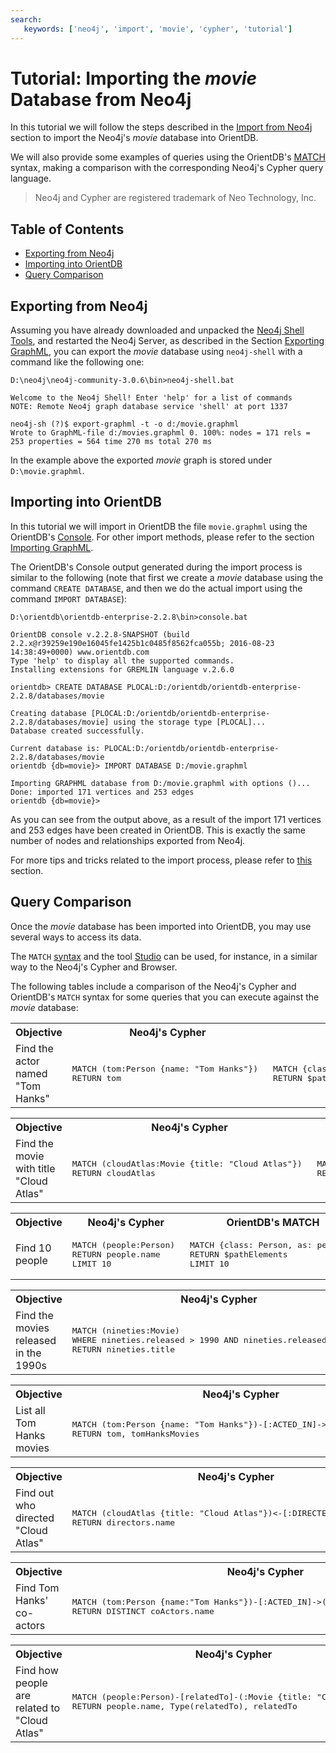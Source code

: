 ```yaml
---
search:
   keywords: ['neo4j', 'import', 'movie', 'cypher', 'tutorial']
---
```


# Tutorial: Importing the *movie* Database from Neo4j

In this tutorial we will follow the steps described in the [Import from Neo4j](Import-from-Neo4j-into-OrientDB.md) section to import the Neo4j's *movie* database into OrientDB.

We will also provide some examples of queries using the OrientDB's [MATCH](SQL-Match.md) syntax, making a comparison with the corresponding Neo4j's Cypher query language.

>Neo4j and Cypher are registered trademark of Neo Technology, Inc.

## Table of Contents

- [Exporting from Neo4j](#exporting-from-neo4j)
- [Importing into OrientDB](#importing-into-orientdb)
- [Query Comparison](#query-comparison)


## Exporting from Neo4j

Assuming you have already downloaded and unpacked the [Neo4j Shell Tools](https://github.com/jexp/neo4j-shell-tools), and restarted the Neo4j Server, as described in the Section [Exporting GraphML](Import-from-Neo4j-into-OrientDB.md#exporting-graphml), you can export the *movie* database using `neo4j-shell` with a command like the following one:

```
D:\neo4j\neo4j-community-3.0.6\bin>neo4j-shell.bat

Welcome to the Neo4j Shell! Enter 'help' for a list of commands
NOTE: Remote Neo4j graph database service 'shell' at port 1337

neo4j-sh (?)$ export-graphml -t -o d:/movie.graphml
Wrote to GraphML-file d:/movies.graphml 0. 100%: nodes = 171 rels = 253 properties = 564 time 270 ms total 270 ms
```

In the example above the exported *movie* graph is stored under `D:\movie.graphml`.


## Importing into OrientDB

In this tutorial we will import in OrientDB the file `movie.graphml` using the OrientDB's [Console](Console-Commands.md). For other import methods, please refer to the section [Importing GraphML](Import-from-Neo4j-into-OrientDB.md#importing-graphml).

The OrientDB's Console output generated during the import process is similar to the following (note that first we create a *movie* database using the command `CREATE DATABASE`, and then we do the actual import using the command `IMPORT DATABASE`):

```
D:\orientdb\orientdb-enterprise-2.2.8\bin>console.bat

OrientDB console v.2.2.8-SNAPSHOT (build 2.2.x@r39259e190e16045fe1425b1c0485f8562fca055b; 2016-08-23 14:38:49+0000) www.orientdb.com
Type 'help' to display all the supported commands.
Installing extensions for GREMLIN language v.2.6.0

orientdb> CREATE DATABASE PLOCAL:D:/orientdb/orientdb-enterprise-2.2.8/databases/movie

Creating database [PLOCAL:D:/orientdb/orientdb-enterprise-2.2.8/databases/movie] using the storage type [PLOCAL]...
Database created successfully.

Current database is: PLOCAL:D:/orientdb/orientdb-enterprise-2.2.8/databases/movie
orientdb {db=movie}> IMPORT DATABASE D:/movie.graphml

Importing GRAPHML database from D:/movie.graphml with options ()...
Done: imported 171 vertices and 253 edges
orientdb {db=movie}>
```

As you can see from the output above, as a result of the import 171 vertices and 253 edges have been created in OrientDB. This is exactly the same number of nodes and relationships exported from Neo4j.

For more tips and tricks related to the import process, please refer to [this](Import-from-Neo4j-into-OrientDB.md#import-tips-and-tricks) section.


## Query Comparison

Once the *movie* database has been imported into OrientDB, you may use several ways to access its data.

The `MATCH` [syntax](SQL-Match.md) and the tool [Studio](Studio-Home-page.md) can be used, for instance, in a similar way to the Neo4j's Cypher and Browser.

The following tables include a comparison of the Neo4j's Cypher and OrientDB's `MATCH` syntax for some queries that you can execute against the *movie* database:

<table>
<tr>
	<th>Objective</th>
    <th>Neo4j's Cypher</th>
    <th>OrientDB's MATCH</th>
</tr>
<tr>
<td>Find the actor named "Tom Hanks"</td>
<td>
<pre>
MATCH (tom:Person {name: "Tom Hanks"}) 
RETURN tom
</pre>
</td>
<td>
<pre>
MATCH {class: Person, as: tom, where: (name = 'Tom Hanks')} 
RETURN $pathElements
</pre>
</td>
</tr>
</table>
<table>
<tr>
	<th>Objective</th>
    <th>Neo4j's Cypher</th>
    <th>OrientDB's MATCH</th>
</tr>
<tr>
<td>Find the movie with title "Cloud Atlas"</td>
<td>
<pre>
MATCH (cloudAtlas:Movie {title: "Cloud Atlas"}) 
RETURN cloudAtlas
</pre>
</td>
<td>
<pre>
MATCH {class: Movie, as: cloudAtlas, where: (title = 'Cloud Atlas')} 
RETURN $pathElements
</pre>
</td>
</tr>
</table>
<table>
<tr>
	<th>Objective</th>
    <th>Neo4j's Cypher</th>
    <th>OrientDB's MATCH</th>
</tr>
<tr>
<td>Find 10 people</td>
<td>
<pre>
MATCH (people:Person) 
RETURN people.name 
LIMIT 10
</pre>
</td>
<td>
<pre>
MATCH {class: Person, as: people} 
RETURN $pathElements
LIMIT 10
</pre>
</td>
</tr>
</table>
<table>
<tr>
	<th>Objective</th>
    <th>Neo4j's Cypher</th>
    <th>OrientDB's MATCH</th>
</tr>
<tr>
<td>Find the movies released in the 1990s</td>
<td>
<pre>
MATCH (nineties:Movie) 
WHERE nineties.released > 1990 AND nineties.released < 2000 
RETURN nineties.title
</pre>
</td>
<td>
<pre>
MATCH {class: Movie, as: nineties, WHERE: (released > 1990 AND released < 2000 )} 
RETURN $pathElements
</pre>
</td>
</tr>
</table>
<table>
<tr>
	<th>Objective</th>
    <th>Neo4j's Cypher</th>
    <th>OrientDB's MATCH</th>
</tr>
<tr>
<td>List all Tom Hanks movies</td>
<td>
<pre>
MATCH (tom:Person {name: "Tom Hanks"})-[:ACTED_IN]->(tomHanksMovies) 
RETURN tom, tomHanksMovies
</pre>
</td>
<td>
<pre>
MATCH {class: Person, as: tom, where: (name = 'Tom Hanks')}-ACTED_IN->{as: tomHanksMovies}
RETURN $pathElements
</pre>
</td>
</tr>
</table>
<table>
<tr>
	<th>Objective</th>
    <th>Neo4j's Cypher</th>
    <th>OrientDB's MATCH</th>
</tr>
<tr>
<td>Find out who directed "Cloud Atlas"</td>
<td>
<pre>
MATCH (cloudAtlas {title: "Cloud Atlas"})<-[:DIRECTED]-(directors) 
RETURN directors.name
</pre>
</td>
<td>
<pre>
MATCH {class: Movie, as: cloudAtlas, where: (title = 'Cloud Atlas')}<-DIRECTED-{as: directors}
RETURN $pathElements
</pre>
</td>
</tr>
</table>
<table>
<tr>
	<th>Objective</th>
    <th>Neo4j's Cypher</th>
    <th>OrientDB's MATCH</th>
</tr>
<tr>
<td>Find Tom Hanks' co-actors</td>
<td>
<pre>
MATCH (tom:Person {name:"Tom Hanks"})-[:ACTED_IN]->(m)<-[:ACTED_IN]-(coActors) 
RETURN DISTINCT coActors.name
</pre>
</td>
<td>
<pre>
MATCH {class: Person, as: tom, where: (name = 'Tom Hanks')}-ACTED_IN->{as: m}<-ACTED_IN-{class: Person,as: coActors}
RETURN coActors.name
</pre>
</td>
</tr>
</table>
<table>
<tr>
	<th>Objective</th>
    <th>Neo4j's Cypher</th>
    <th>OrientDB's MATCH</th>
</tr>
<tr>
<td>Find how people are related to "Cloud Atlas"</td>
<td>
<pre>
MATCH (people:Person)-[relatedTo]-(:Movie {title: "Cloud Atlas"}) 
RETURN people.name, Type(relatedTo), relatedTo
</pre>
</td>
<td>
<pre>
MATCH {class: Person, as: people}--{as: m, where: (title = 'Cloud Atlas')}
RETURN $pathElements
</pre>
</td>
</tr>
</table>

